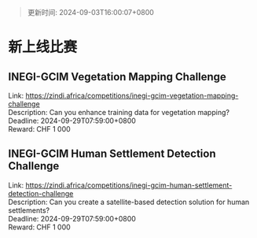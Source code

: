 > 更新时间: 2024-09-03T16:00:07+0800 

# 新上线比赛


## INEGI-GCIM Vegetation Mapping Challenge 
Link: https://zindi.africa/competitions/inegi-gcim-vegetation-mapping-challenge  
Description: Can you enhance training data for vegetation mapping?  
Deadline: 2024-09-29T07:59:00+0800  
Reward: CHF 1 000  

## INEGI-GCIM Human Settlement Detection Challenge 
Link: https://zindi.africa/competitions/inegi-gcim-human-settlement-detection-challenge  
Description: Can you create a satellite-based detection solution for human settlements?   
Deadline: 2024-09-29T07:59:00+0800  
Reward: CHF 1 000  

